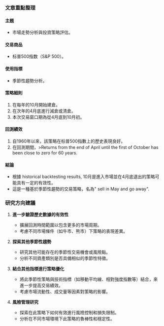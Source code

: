 ### 文章重點整理

#### 主題
- 市場走勢分析與投資策略評估。

#### 交易商品
- 标普500指数（S&P 500）。

#### 使用指標
- 季節性趨勢分析。

#### 策略細則
1. 在每年的10月開始建倉。
2. 在次年的4月底進行減倉或清倉。
3. 本次交易窗口期為從4月底到10月初。

#### 回測績效
1. 自1960年以來，該策略在标普500指數上的歷史表現良好。
2. 在回測期間，>Returns from the end of April until the first of October has been close to zero for 60 years.

#### 結論
- 根據 historical backtesting results, 10月是進入市場並在4月底退出的策略可能具有一定的有效性。
- 這是一種基於季節性趨勢的交易策略，名為" sell in May and go away".

### 研究方向建議

1. **進一步驗證歷史數據的有效性**
   - 擴展回測時間範圍以包含更多的市場周期。
   - 考慮不同市場條件（如牛市、熊市）下策略的表現差異。

2. **探索其他季節性趨勢**
   - 研究其他可能存在的季節性交易機會或風險點。
   - 分析不同資產類別是否具備相似的季節性特徵。

3. **結合其他指標進行策略優化**
   - 將此季節性策略與技術指標（如移動平均線、相對強度指數等）結合，來進一步提高交易績效。
   - 考慮市場流動性、成交量等因素對策略的影響。

4. **風險管理研究**
   - 探索在此策略下如何有效進行風險控制和損失限制。
   - 分析在不同市場環境下此策略的魯棒性和穩定性。
